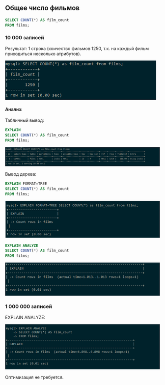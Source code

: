 ## Общее число фильмов

```sql
SELECT COUNT(*) AS film_count
FROM films;
```

### 10 000 записей

Результат: 1 строка (коичество фильмов 1250, т.к. 
на каждый фильм приходиться несколько атрибутов).

![10 000](./images/total_films_num/result_10000.png)

#### Анализ:

Табличный вывод:

```sql
EXPLAIN
SELECT COUNT(*) AS film_count
FROM films;
```

![explain](./images/total_films_num/explain_10000.png)

Вывод дерева:

```sql
EXPLAIN FORMAT=TREE
SELECT COUNT(*) AS film_count
FROM films;
```

![explain tree](./images/total_films_num/explain_tree_10000.png)

```sql
EXPLAIN ANALYZE
SELECT COUNT(*) AS film_count
FROM films;
```

![explain analyze](./images/total_films_num/analyze_10000.png)

### 1 000 000 записей

EXPLAIN ANALYZE:

![explain analyze](./images/total_films_num/analyze_1000000.png)

Оптимизация не требуется.